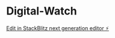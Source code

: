# Digital-Watch

[Edit in StackBlitz next generation editor ⚡️](https://stackblitz.com/~/github.com/kouame09/Digital-Watch)